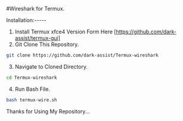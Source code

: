 #Wireshark for Termux.


Installation:-----
1. Install Termux xfce4 Version Form Here [https://github.com/dark-assist/termux-gui]
2. Git Clone This Repository.
```bash
git clone https://github.com/dark-assist/Termux-wireshark
```
3. Navigate to Cloned Directory.
```bash
cd Termux-wireshark
```
4. Run Bash File.
```bash
bash termux-wire.sh
```


Thanks for Using My Repository...
